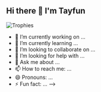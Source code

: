 ## Hi there 👋 I'm Tayfun 

![Trophies](https://github-profile-trophy.vercel.app/?username=TmcSharp&theme=onedark&column=7)

- 🔭 I’m currently working on ...
- 🌱 I’m currently learning ...
- 👯 I’m looking to collaborate on ...
- 🤔 I’m looking for help with ...
- 💬 Ask me about ...
- 📫 How to reach me: ...
- 😄 Pronouns: ...
- ⚡ Fun fact: ...
-->
